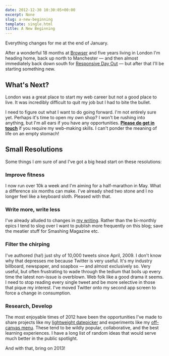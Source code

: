 ```yaml
---
date: 2012-12-30 10:30:05+00:00
excerpt: None
slug: a-new-beginning
template: single.html
title: A New Beginning
---
```


Everything changes for me at the end of January.

After a wonderful 18 months at [Browser](http://www.browserlondon.com/) and five years living in London I'm heading home, back up north to Manchester — and then almost immediately back down south for [Responsive Day Out](/2012/12/07/responsive-day-out/) — but after that I'll be starting something new.


## What's Next?


London was a great place to start my web career but not a good place to live. It was incredibly difficult to quit my job but I had to bite the bullet.

I need to figure out what I want to do going forward. I'm not entirely sure yet. Perhaps it's time to open my own shop? I won't be rushing into anything, but I'm all ears if you have any opportunities. **[Please do get in touch](mailto:hi@dbushell.com)** if you require my web-making skills. I can't ponder the meaning of life on an empty stomach!


## Small Resolutions


Some things I _am_ sure of and I've got a big head start on these resolutions:


### Improve fitness


I now run over 10k a week and I'm aiming for a half-marathon in May. What a difference six months can make. I've already shed two stone and I no longer feel like a keyboard sloth. Pleased with that.


### Write more, write less


I've already alluded to changes in [my writing](/2012/12/26/a-year-of-writing/). Rather than the bi-monthly epics I tend to slog over I want to publish more frequently on this blog; save the meatier stuff for Smashing Magazine etc.


### Filter the chirping


I've authored (ha!) just shy of 10,000 tweets since April, 2009. I don't know why that depresses me because Twitter is very useful. It's my industry billboard, newspaper, and soapbox — and almost exclusively so. Very useful, but often frustrating to wade through the tedium that boils up every time the latest non-issue is overblown. Web folk like a good drama it seems. I need to stop reading every single tweet and be more selective in those that pique my interest. I've moved Twitter onto my second app screen to force a change in consumption.


### Research, Develop


The most enjoyable times of 2012 have been the opportunities I've made to share projects like my [lightweight datepicker](/2012/10/09/pikaday-javascript-datepicker/) and experiments like my [off-canvas menu](/2012/12/22/a-responsive-off-canvas-menu-with-css-transforms-and-transitions/). These tend to be wildly popular, collaborative, and the best learning experiences. I have a long list of random ideas that would serve much better in the public spotlight.

And with that, bring on 2013!
